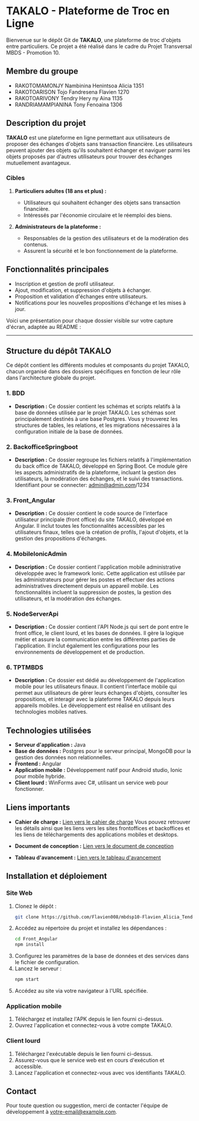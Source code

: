 # TAKALO - Plateforme de Troc en Ligne

Bienvenue sur le dépôt Git de **TAKALO**, une plateforme de troc d'objets entre particuliers. Ce projet a été réalisé dans le cadre du Projet Transversal MBDS - Promotion 10.

## Membre du groupe
   - RAKOTOMAMONJY Nambinina Henintsoa Alicia 1351
   - RAKOTOARISON Tojo Fandresena Flavien 1270
   - RAKOTOARIVONY Tendry Hery ny Aina 1135
   - RANDRIAMAMPIANINA Tony Fenoaina 1306


## Description du projet

**TAKALO** est une plateforme en ligne permettant aux utilisateurs de proposer des échanges d'objets sans transaction financière. Les utilisateurs peuvent ajouter des objets qu'ils souhaitent échanger et naviguer parmi les objets proposés par d'autres utilisateurs pour trouver des échanges mutuellement avantageux.

### Cibles

1. **Particuliers adultes (18 ans et plus) :**
   - Utilisateurs qui souhaitent échanger des objets sans transaction financière.
   - Intéressés par l'économie circulaire et le réemploi des biens.

2. **Administrateurs de la plateforme :**
   - Responsables de la gestion des utilisateurs et de la modération des contenus.
   - Assurent la sécurité et le bon fonctionnement de la plateforme.

## Fonctionnalités principales

- Inscription et gestion de profil utilisateur.
- Ajout, modification, et suppression d'objets à échanger.
- Proposition et validation d'échanges entre utilisateurs.
- Notifications pour les nouvelles propositions d'échange et les mises à jour.

Voici une présentation pour chaque dossier visible sur votre capture d'écran, adaptée au README :

---

## Structure du dépôt TAKALO

Ce dépôt contient les différents modules et composants du projet TAKALO, chacun organisé dans des dossiers spécifiques en fonction de leur rôle dans l'architecture globale du projet.

### 1. **BDD**
   - **Description :** Ce dossier contient les schémas et scripts relatifs à la base de données utilisée par le projet TAKALO. Les schémas sont principalement destinés à une base Postgres. Vous y trouverez les structures de tables, les relations, et les migrations nécessaires à la configuration initiale de la base de données.

### 2. **BackofficeSpringboot**
   - **Description :** Ce dossier regroupe les fichiers relatifs à l'implémentation du back office de TAKALO, développé en Spring Boot. Ce module gère les aspects administratifs de la plateforme, incluant la gestion des utilisateurs, la modération des échanges, et le suivi des transactions. Identifiant pour se connecter: admin@admin.com/1234

### 3. **Front_Angular**
   - **Description :** Ce dossier contient le code source de l'interface utilisateur principale (front office) du site TAKALO, développé en Angular. Il inclut toutes les fonctionnalités accessibles par les utilisateurs finaux, telles que la création de profils, l'ajout d'objets, et la gestion des propositions d'échanges.

### 4. **MobileIonicAdmin**
   - **Description :** Ce dossier contient l'application mobile administrative développée avec le framework Ionic. Cette application est utilisée par les administrateurs pour gérer les postes et effectuer des actions administratives directement depuis un appareil mobile. Les fonctionnalités incluent la suppression de postes, la gestion des utilisateurs, et la modération des échanges.

### 5. **NodeServerApi**
   - **Description :** Ce dossier contient l'API Node.js qui sert de pont entre le front office, le client lourd, et les bases de données. Il gère la logique métier et assure la communication entre les différentes parties de l'application. Il inclut également les configurations pour les environnements de développement et de production.

### 6. **TPTMBDS**
   - **Description :** Ce dossier est dédié au développement de l'application mobile pour les utilisateurs finaux. Il contient l'interface mobile qui permet aux utilisateurs de gérer leurs échanges d'objets, consulter les propositions, et interagir avec la plateforme TAKALO depuis leurs appareils mobiles. Le développement est réalisé en utilisant des technologies mobiles natives.


## Technologies utilisées

- **Serveur d'application :** Java
- **Base de données :** Postgres pour le serveur principal, MongoDB pour la gestion des données non relationnelles.
- **Frontend :** Angular
- **Application mobile :** Développement natif pour Android studio, Ionic pour mobile hybride.
- **Client lourd :** WinForms avec C#, utilisant un service web pour fonctionner.

## Liens importants

- **Cahier de charge :** [Lien vers le cahier de charge](https://docs.google.com/document/d/1i0tHiX87F3_M33eNh9TL3FAKwX1moRZrHJtpttEzdrY/edit?usp=sharing) Vous pouvez retrouver les détails ainsi que les liens vers les sites frontoffices et backoffices et les liens de téléchargements des applications mobiles et desktops.

- **Document de conception :** [Lien vers le document de conception](https://docs.google.com/document/d/1i5dBKOK99oyogGI0XljmyT8E6AB_DT6Br4q-eUqbZ9o/edit?usp=sharing)
  
- **Tableau d'avancement :** [Lien vers le tableau d'avancement](https://docs.google.com/spreadsheets/d/1AY2H3rgnphlBjacK_uL8hgQSAwX_D1IZp4TUT4STfUQ/edit?usp=sharing)  

## Installation et déploiement

### Site Web

1. Clonez le dépôt :
   ```bash
   git clone https://github.com/Flavien008/mbdsp10-Flavien_Alicia_Tendry_Tony.git
   ```
2. Accédez au répertoire du projet et installez les dépendances :
   ```bash
   cd Front_Angular
   npm install
   ```
3. Configurez les paramètres de la base de données et des services dans le fichier de configuration.
4. Lancez le serveur :
   ```bash
   npm start
   ```
5. Accédez au site via votre navigateur à l'URL spécifiée.

### Application mobile

1. Téléchargez et installez l'APK depuis le lien fourni ci-dessus.
2. Ouvrez l'application et connectez-vous à votre compte TAKALO.

### Client lourd

1. Téléchargez l'exécutable depuis le lien fourni ci-dessus.
2. Assurez-vous que le service web est en cours d'exécution et accessible.
3. Lancez l'application et connectez-vous avec vos identifiants TAKALO.

## Contact

Pour toute question ou suggestion, merci de contacter l'équipe de développement à [votre-email@example.com](mailto:votre-email@example.com).


